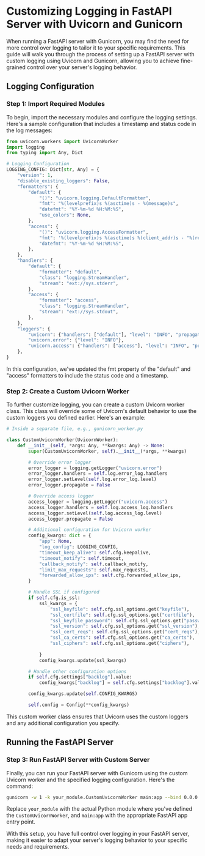 # Customizing Logging in FastAPI Server with Uvicorn and Gunicorn

When running a FastAPI server with Gunicorn, you may find the need for more control over logging to tailor it to your specific requirements. This guide will walk you through the process of setting up a FastAPI server with custom logging using Uvicorn and Gunicorn, allowing you to achieve fine-grained control over your server's logging behavior.

## Logging Configuration

### Step 1: Import Required Modules

To begin, import the necessary modules and configure the logging settings. Here's a sample configuration that includes a timestamp and status code in the log messages:


```python
from uvicorn.workers import UvicornWorker
import logging
from typing import Any, Dict

# Logging Configuration
LOGGING_CONFIG: Dict[str, Any] = {
    "version": 1,
    "disable_existing_loggers": False,
    "formatters": {
        "default": {
            "()": "uvicorn.logging.DefaultFormatter",
            "fmt": "%(levelprefix)s %(asctime)s - %(message)s",
            "datefmt": "%Y-%m-%d %H:%M:%S",
            "use_colors": None,
        },
        "access": {
            "()": "uvicorn.logging.AccessFormatter",
            "fmt": '%(levelprefix)s %(asctime)s %(client_addr)s - "%(request_line)s" %(status_code)s',
            "datefmt": "%Y-%m-%d %H:%M:%S",
        },
    },
    "handlers": {
        "default": {
            "formatter": "default",
            "class": "logging.StreamHandler",
            "stream": "ext://sys.stderr",
        },
        "access": {
            "formatter": "access",
            "class": "logging.StreamHandler",
            "stream": "ext://sys.stdout",
        },
    },
    "loggers": {
        "uvicorn": {"handlers": ["default"], "level": "INFO", "propagate": False},
        "uvicorn.error": {"level": "INFO"},
        "uvicorn.access": {"handlers": ["access"], "level": "INFO", "propagate": False},
    },
}
```

In this configuration, we've updated the fmt property of the "default" and "access" formatters to include the status code and a timestamp.


### Step 2: Create a Custom Uvicorn Worker

To further customize logging, you can create a custom Uvicorn worker class. This class will override some of Uvicorn's default behavior to use the custom loggers you defined earlier. Here's an example:

```python
# Inside a separate file, e.g., gunicorn_worker.py

class CustomUvicornWorker(UvicornWorker):
    def __init__(self, *args: Any, **kwargs: Any) -> None:
        super(CustomUvicornWorker, self).__init__(*args, **kwargs)

        # Override error logger
        error_logger = logging.getLogger("uvicorn.error")
        error_logger.handlers = self.log.error_log.handlers
        error_logger.setLevel(self.log.error_log.level)
        error_logger.propagate = False

        # Override access logger
        access_logger = logging.getLogger("uvicorn.access")
        access_logger.handlers = self.log.access_log.handlers
        access_logger.setLevel(self.log.access_log.level)
        access_logger.propagate = False

        # Additional configuration for Uvicorn worker
        config_kwargs: dict = {
            "app": None,
            "log_config": LOGGING_CONFIG,
            "timeout_keep_alive": self.cfg.keepalive,
            "timeout_notify": self.timeout,
            "callback_notify": self.callback_notify,
            "limit_max_requests": self.max_requests,
            "forwarded_allow_ips": self.cfg.forwarded_allow_ips,
        }

        # Handle SSL if configured
        if self.cfg.is_ssl:
            ssl_kwargs = {
                "ssl_keyfile": self.cfg.ssl_options.get("keyfile"),
                "ssl_certfile": self.cfg.ssl_options.get("certfile"),
                "ssl_keyfile_password": self.cfg.ssl_options.get("password"),
                "ssl_version": self.cfg.ssl_options.get("ssl_version"),
                "ssl_cert_reqs": self.cfg.ssl_options.get("cert_reqs"),
                "ssl_ca_certs": self.cfg.ssl_options.get("ca_certs"),
                "ssl_ciphers": self.cfg.ssl_options.get("ciphers"),
                
            }
            config_kwargs.update(ssl_kwargs)

        # Handle other configuration options
        if self.cfg.settings["backlog"].value:
            config_kwargs["backlog"] = self.cfg.settings["backlog"].value

        config_kwargs.update(self.CONFIG_KWARGS)

        self.config = Config(**config_kwargs)
```

This custom worker class ensures that Uvicorn uses the custom loggers and any additional configuration you specify.

## Running the FastAPI Server

### Step 3: Run FastAPI Server with Custom Server

Finally, you can run your FastAPI server with Gunicorn using the custom Uvicorn worker and the specified logging configuration. Here's the command:

```bash
gunicorn -w 1 -k your_module.CustomUvicornWorker main:app --bind 0.0.0.0:8001 --reload
```

Replace `your_module` with the actual Python module where you've defined the `CustomUvicornWorker`, and `main:app` with the appropriate FastAPI app entry point.

With this setup, you have full control over logging in your FastAPI server, making it easier to adapt your server's logging behavior to your specific needs and requirements.